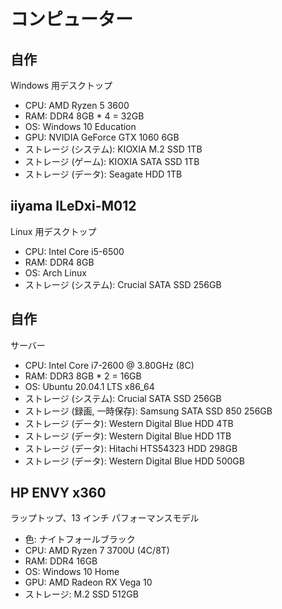 # コンピューター

## 自作
Windows 用デスクトップ

* CPU: AMD Ryzen 5 3600
* RAM: DDR4 8GB * 4 = 32GB
* OS: Windows 10 Education
* GPU: NVIDIA GeForce GTX 1060 6GB
* ストレージ (システム): KIOXIA M.2 SSD 1TB
* ストレージ (ゲーム): KIOXIA SATA SSD 1TB
* ストレージ (データ): Seagate HDD 1TB

## iiyama ILeDxi-M012
Linux 用デスクトップ

* CPU: Intel Core i5-6500
* RAM: DDR4 8GB
* OS: Arch Linux
* ストレージ (システム): Crucial SATA SSD 256GB

## 自作
サーバー  

* CPU: Intel Core i7-2600 @ 3.80GHz (8C)
* RAM: DDR3 8GB * 2 = 16GB
* OS: Ubuntu 20.04.1 LTS x86_64
* ストレージ (システム): Crucial SATA SSD 256GB
* ストレージ (録画, 一時保存): Samsung SATA SSD 850 256GB
* ストレージ (データ): Western Digital Blue HDD 4TB
* ストレージ (データ): Western Digital Blue HDD 1TB
* ストレージ (データ): Hitachi HTS54323 HDD 298GB
* ストレージ (データ): Western Digital Blue HDD 500GB

## HP ENVY x360
ラップトップ、13 インチ パフォーマンスモデル  

* 色: ナイトフォールブラック
* CPU: AMD Ryzen 7 3700U (4C/8T)
* RAM: DDR4 16GB
* OS: Windows 10 Home
* GPU: AMD Radeon RX Vega 10
* ストレージ: M.2 SSD 512GB
